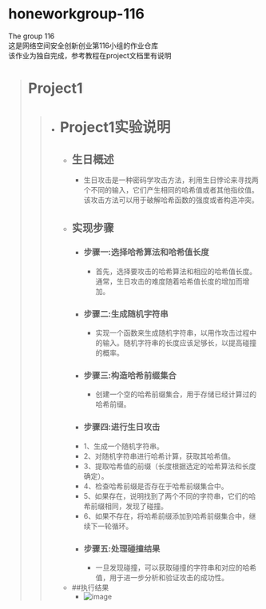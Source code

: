 # honeworkgroup-116  
The group 116  
这是网络空间安全创新创业第116小组的作业仓库  
该作业为独自完成，参考教程在project文档里有说明  
> # Project1  
>> - # Project1实验说明    
>>   - ## 生日概述  
>>     - 生日攻击是一种密码学攻击方法，利用生日悖论来寻找两个不同的输入，它们产生相同的哈希值或者其他指纹值。该攻击方法可以用于破解哈希函数的强度或者构造冲突。  
>>   - ## 实现步骤  
>>     - ### 步骤一:选择哈希算法和哈希值长度  
>>       - 首先，选择要攻击的哈希算法和相应的哈希值长度。通常，生日攻击的难度随着哈希值长度的增加而增加。  
>>     - ### 步骤二:生成随机字符串  
>>       - 实现一个函数来生成随机字符串，以用作攻击过程中的输入。随机字符串的长度应该足够长，以提高碰撞的概率。  
>>     - ### 步骤三:构造哈希前缀集合  
>>       - 创建一个空的哈希前缀集合，用于存储已经计算过的哈希前缀。  
>>      - ### 步骤四:进行生日攻击  
>>       - 1、生成一个随机字符串。  
>>       - 2、对随机字符串进行哈希计算，获取其哈希值。  
>>       - 3、提取哈希值的前缀（长度根据选定的哈希算法和长度确定）。  
>>       - 4、检查哈希前缀是否存在于哈希前缀集合中。  
>>       - 5、如果存在，说明找到了两个不同的字符串，它们的哈希前缀相同，发现了碰撞。  
>>       - 6、如果不存在，将哈希前缀添加到哈希前缀集合中，继续下一轮循环。  
>>     - ### 步骤五:处理碰撞结果  
>>       - 一旦发现碰撞，可以获取碰撞的字符串和对应的哈希值，用于进一步分析和验证攻击的成功性。    
>>   - ##执行结果  
>>     - ![image](https://github.com/2562908360/honeworkgroup-116/assets/97723386/b0071d01-2143-493c-b789-4279eec195ac)



